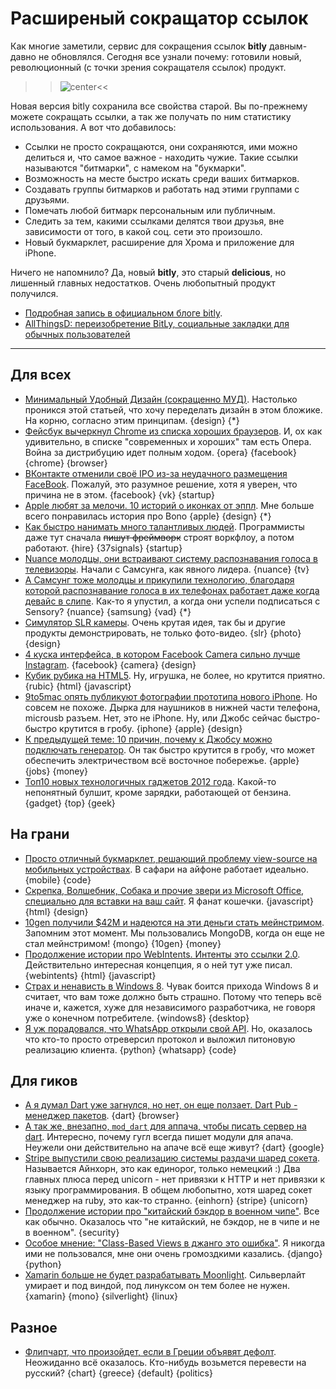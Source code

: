 # Расширеный сокращатор ссылок

Как многие заметили, сервис для сокращения ссылок **bitly** давным-давно не обновлялся. Сегодня все узнали почему: готовили новый, революционный (с точки зрения сокращателя ссылок) продукт.

>>![center](http://chyo.ru/testbundle.png)<<

Новая версия bitly сохранила все свойства старой. Вы по-прежнему можете сокращать ссылки, а так же получать по ним статистику использования. А вот что добавилось:

* Ссылки не просто сокращаются, они сохраняются, ими можно делиться и, что самое важное - находить чужие. Такие ссылки называются "битмарки", с намеком на "букмарки".
* Возможность на месте быстро искать среди ваших битмарков.
* Создавать группы битмарков и работать над этими группами с друзьями.
* Помечать любой битмарк персональным или публичным.
* Следить за тем, какими ссылками делятся твои друзья, вне зависимости от того, в какой соц. сети это произошло.
* Новый букмарклет, расширение для Хрома и приложение для iPhone.

Ничего не напомнило? Да, новый **bitly**, это старый **delicious**, но лишенный главных недостатков. Очень любопытный продукт получился.

* [Подробная запись в официальном блоге bitly](http://blog.bitly.com/post/23998132587/welcome-to-the-new-bitly).
* [AllThingsD: переизобретение BitLy, социальные закладки для обычных пользователей](http://allthingsd.com/20120529/the-reinvention-of-bitly-a-social-bookmarking-site-for-mainstream-users/)

-----

## Для всех
* [Минимальный Удобный Дизайн (сокращенно МУД)](http://www.smashingmagazine.com/2012/05/29/mud-minimum-usable-design/). Настолько проникся этой статьей, что хочу переделать дизайн в этом бложике. На корню, согласно этим принципам. {design} {*}
* [Фейсбук вычеркнул Chrome из списка хороших браузеров](http://www.zurb.com/article/991/facebooks-unsupported-browsers-whats-goin). И, ох как удивительно, в списке "современных и хороших" там есть Опера. Война за дистрибуцию идет полным ходом. {opera} {facebook} {chrome} {browser}
* [ВКонтакте отменили своё IPO из-за неудачного размещения FaceBook](http://blogs.wsj.com/emergingeurope/2012/05/29/russian-social-network-cancels-ipo-after-facebook-woes/). Пожалуй, это разумное решение, хотя я уверен, что причина не в этом. {facebook} {vk} {startup}
* [Apple любят за мелочи. 10 историй о иконках от эппл](http://thenextweb.com/apple/2012/05/28/the-interesting-secret-stories-behind-10-apple-icons/). Мне больше всего понравилась история про Bono {apple} {design} {*}
* [Как быстро нанимать много талантливых людей](http://ryanleecarson.tumblr.com/post/23990414000/how-to-hire-a-lot-of-talented-people-very-quickly). Программисты даже тут сначала <del>пишут фреймворк</del> строят воркфлоу, а потом работают. {hire} {37signals} {startup}
* [Nuance молодцы, они встраивают систему распознавания голоса в телевизоры](http://www.kurzweilai.net/where-speech-recognition-is-going). Начали с Самсунга, как явного лидера. {nuance} {tv}
* [А Самсунг тоже молодцы и прикупили технологию, благодаря которой распознавание голоса в их телефонах работает даже когда девайс в слипе](http://mashable.com/2012/05/29/sensory-galaxy-s-iii/). Как-то я упустил, а когда они успели подписаться с Sensory? {nuance} {samsung} {vad} {*}
* [Симулятор SLR камеры](http://camerasim.com/camera-simulator/). Очень крутая идея, так бы и другие продукты демонстрировать, не только фото-видео. {slr} {photo} {design}
* [4 куска интерфейса, в котором Facebook Camera сильно лучше Instagram](http://www.fastcodesign.com/1669898/4-ui-lessons-for-instagram-from-facebook-s-new-instagram-clone). {facebook} {camera} {design}
* [Кубик рубика на HTML5](http://html5rubik.com/). Ну, игрушка, не более, но  крутится приятно. {rubic} {html} {javascript}
* [9to5mac опять публикуют фотографии прототипа нового iPhone](http://9to5mac.com/2012/05/29/photos-black-and-white-next-generation-metal-iphone-backs-mini-dock-taller-screen-moved-earphone-jack-present/). Но совсем не похоже. Дырка для наушников в нижней части телефона, microusb разъем. Нет, это не iPhone. Ну, или Джобс сейчас быстро-быстро крутится в гробу. {iphone} {apple} {design}
* [К предыдущей теме: 10 причин, почему к Джобсу можно подключать генератор](http://gizmodo.com/5913071/10-changes-that-must-have-steve-jobs-rolling-in-his-grave). Он так быстро крутится в гробу, что может обеспечить электричеством всё восточное побережье. {apple} {jobs} {money}
* [Топ10 новых технологичных гаджетов 2012 года](http://www.toptensthings.com/2012/05/top-10-new-tech-gadgets-2012-2/). Какой-то непонятный булшит, кроме зарядки, работающей от бензина. {gadget} {top} {geek}


## На грани
* [Просто отличный букмарклет, решающий проблему view-source на мобильных устройствах](http://snoopy.allmarkedup.com/). В сафари на айфоне работает идеально. {mobile} {code}
* [Скрепка, Волшебник, Собака и прочие звери из Microsoft Office, специально для вставки на ваш сайт](http://www.smore.com/clippy-js). Я фанат кошечки. {javascript} {html} {design}
* [10gen получили $42М и надеются на эти деньги стать мейнстримом](http://gigaom.com/cloud/with-42m-more-10gen-wants-to-take-mongodb-mainstream/). Запомним этот момент. Мы пользовались MongoDB, когда он еще не стал мейнстримом! {mongo} {10gen} {money}
* [Продолжение истории про WebIntents. Интенты это ссылки 2.0](http://blog.superfeedr.com/webintents-links2/). Действительно интересная концепция, я о ней тут уже писал. {webintents} {html} {javascript}
* [Страх и ненависть в Windows 8](http://mobileopportunity.blogspot.com/2012/05/fear-and-loathing-and-windows-8.html). Чувак боится прихода Windows 8 и считает, что вам тоже должно быть страшно. Потому что теперь всё иначе и, кажется, хуже для независимого разработчика, не говоря уже о конечном потребителе. {windows8} {desktop}
* [Я уж порадовался, что WhatsApp открыли свой API](https://github.com/venomous0x/WhatsAPI). Но, оказалось что кто-то просто отреверсил протокол и выложил питоновую реализацию клиента. {python} {whatsapp} {code}

## Для гиков
* [А я думал Dart уже загнулся, но нет, он еще ползает. Dart Pub - менеджер пакетов](http://japhr.blogspot.com/2012/05/dart-pub-for-local-development.html). {dart} {browser}
* [А так же, внезапно, `mod_dart` для аппача, чтобы писать сервер на dart](http://webdev360.com/dart-goes-server-side-with-mod-dart-apache-module-42926.html). Интересно, почему гугл всегда пишет модули для апача. Неужели они действительно на апаче всё еще живут? {dart} {google}
* [Stripe выпустили свою реализацию системы раздачи шаред сокета](https://stripe.com/blog/meet-einhorn).  Называется Айнхорн, это как единорог, только немецкий :) Два главных плюса перед unicorn - нет привязки к HTTP и нет привязки к языку программирования. В общем любопытно, хотя шаред сокет менеджер на ruby, это как-то странно. {einhorn} {stripe} {unicorn}
* [Продолжение истории про "китайский бэкдор в военном чипе"](http://erratasec.blogspot.com/2012/05/bogus-story-no-chinese-backdoor-in.html). Все как обычно. Оказалось что "не китайский, не бэкдор, не в чипе и не в военном". {security}
* [Особое мнение: "Class-Based Views в джанго это ошибка"](http://lukeplant.me.uk/blog/posts/djangos-cbvs-were-a-mistake/). Я никогда ими не пользовался, мне они очень громоздкими казались. {django} {python}
* [Xamarin больше не будет разрабатывать Moonlight](http://www.zdnet.com/blog/microsoft/xamarin-abandons-its-silverlight-for-linux-technology/12797).  Сильверлайт умирает и под виндой, под линуксом он тем более не нужен. {xamarin} {mono} {silverlight} {linux}

## Разное
* [Флипчарт, что произойдет, если в Греции объявят дефолт](http://www.marketplace.org/topics/world/easy-street/what-happens-if-greece-defaults-flow-chart). Неожиданно всё оказалось. Кто-нибудь возьмется перевести на русский? {chart} {greece} {default} {politics}

